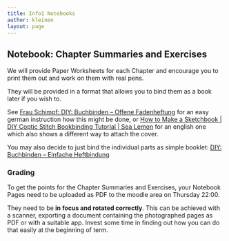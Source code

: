 ```yaml
---
title: Info1 Notebooks
author: kleinen
layout: page
---
```


## Notebook: Chapter Summaries and Exercises

We will provide Paper Worksheets for each Chapter and encourage you to print
them out and work on them with real pens.

They will be provided in a format that allows you to bind them as a book
later if you wish to.

See [Frau Schimpf: DIY: Buchbinden – Offene Fadenheftung](https://www.youtube.com/watch?v=s5iMJxdN5KE)
for an easy german instruction how this might be done, or
[How to Make a Sketchbook | DIY Coptic Stitch Bookbinding Tutorial | Sea Lemon](https://www.youtube.com/watch?v=S2FRKbQI2kY&t=307s) for
an english one which also shows a different way to attach the cover.

You may also decide to just bind the individual parts as simple booklet: [DIY: Buchbinden – Einfache Heftbindung](https://www.youtube.com/watch?v=W1DdJa9XHeI)

### Grading

To get the points for the Chapter Summaries and Exercises, your Notebook Pages
need to be uploaded as PDF to the moodle area on Thursday 22:00.


They need to be **in focus and rotated correctly**.
This can be achieved with a scanner, exporting a document containing the
photographed pages as PDF or with a suitable app. Invest some time in finding
out how you can do that easily at the beginning of term.
